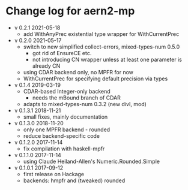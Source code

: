 # Change log for aern2-mp

* v 0.2.1 2021-05-18
  * add WithAnyPrec existential type wrapper for WithCurrentPrec
* v 0.2.0 2021-05-17
  * switch to new simplified collect-errors, mixed-types-num 0.5.0
    * got rid of EnsureCE etc.
    * not introducing CN wrapper unless at least one parameter is already CN
  * using CDAR backend only, no MPFR for now
  * WithCurrentPrec for specifying default precision via types
* v 0.1.4 2019-03-19
  * CDAR-based Integer-only backend
    * needs the mBound branch of CDAR
  * adapts to mixed-types-num 0.3.2 (new divI, mod)
* v 0.1.3.1 2018-11-21
  * small fixes, mainly documentation
* v 0.1.3.0 2018-11-20
  * only one MPFR backend - rounded
  * reduce backend-specific code
* v 0.1.2.0 2017-11-14
  * fix compilation with haskell-mpfr
* v 0.1.1.0 2017-11-14
  * using Claude Heiland-Allen's Numeric.Rounded.Simple
* v 0.1.0.1 2017-09-12
  * first release on Hackage
  * backends: hmpfr and (tweaked) rounded
